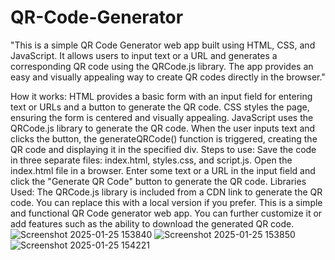 # QR-Code-Generator
"This is a simple QR Code Generator web app built using HTML, CSS, and JavaScript. It allows users to input text or a URL and generates a corresponding QR code using the QRCode.js library. The app provides an easy and visually appealing way to create QR codes directly in the browser."

How it works:
HTML provides a basic form with an input field for entering text or URLs and a button to generate the QR code.
CSS styles the page, ensuring the form is centered and visually appealing.
JavaScript uses the QRCode.js library to generate the QR code. When the user inputs text and clicks the button, the generateQRCode() function is triggered, creating the QR code and displaying it in the specified div.
Steps to use:
Save the code in three separate files: index.html, styles.css, and script.js.
Open the index.html file in a browser.
Enter some text or a URL in the input field and click the "Generate QR Code" button to generate the QR code.
Libraries Used:
The QRCode.js library is included from a CDN link to generate the QR code. You can replace this with a local version if you prefer.
This is a simple and functional QR Code generator web app. You can further customize it or add features such as the ability to download the generated QR code.
![Screenshot 2025-01-25 153840](https://github.com/user-attachments/assets/c96b202b-6c4b-4b3a-b3f7-63f6765d27b8)
![Screenshot 2025-01-25 153850](https://github.com/user-attachments/assets/771210ad-7a92-488c-974f-402b1de7192b)
![Screenshot 2025-01-25 154221](https://github.com/user-attachments/assets/79221624-fd47-4fe1-a8e8-3a847e84049c)


